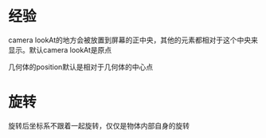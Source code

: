 # 经验

camera lookAt的地方会被放置到屏幕的正中央，其他的元素都相对于这个中央来显示。默认camera lookAt是原点

几何体的position默认是相对于几何体的中心点

# 旋转

旋转后坐标系不跟着一起旋转，仅仅是物体内部自身的旋转